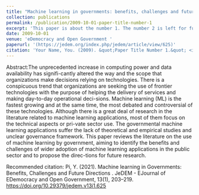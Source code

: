 ```yaml
---
title: "Machine learning in governments: benefits, challenges and future directions."
collection: publications
permalink: /publication/2009-10-01-paper-title-number-1
excerpt: 'This paper is about the number 1. The number 2 is left for future work.'
date: 2009-10-01
venue: 'eDemocracy and Open Government '
paperurl: '(https://jedem.org/index.php/jedem/article/view/625)'
citation: 'Your Name, You. (2009). &quot;Paper Title Number 1.&quot; <i>Journal 1</i>. 1(1).'
---
```


Abstract:The unprecedented increase in computing power and data availability has signifi-cantly altered the way and the scope that organizations make decisions relying on technologies. There is a conspicuous trend that organizations are seeking the use of frontier technologies with the purpose of helping the delivery of services and making day-to-day operational deci-sions. Machine learning (ML) is the fastest growing and at the same time, the most debated and controversial of these technologies. Although there is a great deal of research in the literature related to machine learning applications, most of them focus on the technical aspects or pri-vate sector use. The governmental machine learning applications suffer the lack of theoretical and empirical studies and unclear governance framework. This paper reviews the literature on the use of machine learning by government, aiming to identify the benefits and challenges of wider adoption of machine learning applications in the public sector and to propose the direc-tions for future research.

Recommended citation: Pi, Y. (2021). Machine learning in Governments: Benefits, Challenges and Future Directions . JeDEM - EJournal of EDemocracy and Open Government, 13(1), 203–219. https://doi.org/10.29379/jedem.v13i1.625
